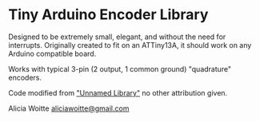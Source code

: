 # Tiny Arduino Encoder Library

Designed to be extremely small, elegant, and without the need for interrupts.
Originally created to fit on an ATTiny13A, it should work on any Arduino compatible board.

Works with typical 3-pin (2 output, 1 common ground) "quadrature" encoders.

Code modified from ["Unnamed Library"](https://playground.arduino.cc/Main/RotaryEncoders/#sourceblock3) no other attribution given.

Alicia Woitte <aliciawoitte@gmail.com>
